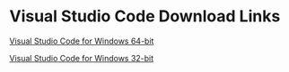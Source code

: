 # Visual Studio Code Download Links
[Visual Studio Code for Windows 64-bit](https://go.microsoft.com/fwlink/?LinkId=852157)

[Visual Studio Code for Windows 32-bit](https://go.microsoft.com/fwlink/?LinkId=623230)
